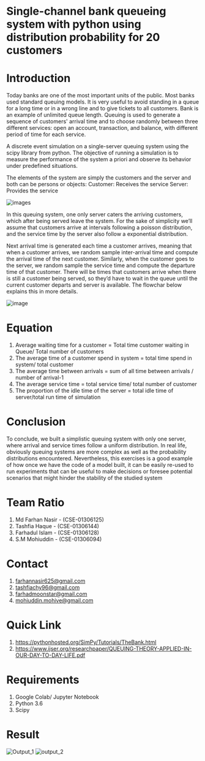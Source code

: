 # Single-channel bank queueing system with python using distribution probability for 20 customers

# Introduction
Today banks are one of the most important units of the public. Most banks used standard
queuing models. It is very useful to avoid standing in a queue for a long time or in a wrong line
and to give tickets to all customers. Bank is an example of unlimited queue length.
Queuing is used to generate a sequence of customers' arrival time and to choose randomly
between three different services: open an account, transaction, and balance, with different period
of time for each service.

 A discrete event simulation on a single-server queuing system using the scipy library from python. The objective of running a simulation is to measure the performance of the system a priori and observe its behavior under predefined situations.
 
The elements of the system are simply the customers and the server and both can be persons or objects:
Customer: Receives the service
Server: Provides the service

![images](https://user-images.githubusercontent.com/41537584/112215261-5f57f300-8c4a-11eb-9488-c25180880d7d.png)

In this queuing system, one only server caters the arriving customers, which after being served leave the system. For the sake of simplicity we’ll assume that customers arrive at intervals following a poisson distribution, and the service time by the server also follow a exponential distribution.

Next arrival time is generated each time a customer arrives, meaning that when a customer arrives, we random sample inter-arrival time and compute the arrival time of the next customer. Similarly, when the customer goes to the server, we random sample the service time and compute the departure time of that customer. There will be times that customers arrive when there is still a customer being served, so they’d have to wait in the queue until the current customer departs and server is available. The flowchar below explains this in more details.

![image](https://user-images.githubusercontent.com/41537584/112214037-ee640b80-8c48-11eb-8550-c7f35a47ca8c.png)

# Equation
1. Average waiting time for a customer = Total time customer waiting in Queue/ Total number of customers						
2. The average time of a customer spend in system = total time spend in system/ total customer	
3. The average time between arrivals = sum of all time between arrivals / number of arrival-1				
4.  The average service time = total service time/ total number of customer									
5. The proportion of the idle time of the server = total idle time of server/total run time of simulation										

# Conclusion
To conclude, we built a simplistic queuing system with only one server, where arrival and service times follow a uniform distribution. In real life, obviously queuing systems are more complex as well as the probability distributions encountered. Nevertheless, this exercises is a good example of how once we have the code of a model built, it can be easily re-used to run experiments that can be useful to make decisions or foresee potential scenarios that might hinder the stability of the studied system

# Team Ratio
1. Md Farhan Nasir - (CSE-01306125)
2. Tashfia Haque - (CSE-01306144)
3. Farhadul Islam - (CSE-01306128)
4. S.M Mohiuddin - (CSE-01306094)

# Contact
1. farhannasir625@gmail.com
2. tashfiachy96@gmail.com
3. farhadmoonstar@gmail.com
4. mohiuddin.mohive@gmail.com


# Quick Link
1. https://pythonhosted.org/SimPy/Tutorials/TheBank.html
2. https://www.ijser.org/researchpaper/QUEUING-THEORY-APPLIED-IN-OUR-DAY-TO-DAY-LIFE.pdf

# Requirements
1. Google Colab/ Jupyter Notebook
2. Python 3.6
3. Scipy

# Result
![Output_1](https://user-images.githubusercontent.com/41537584/112633786-fea40280-8e63-11eb-9ad5-2054f4383d35.png)
![output_2](https://user-images.githubusercontent.com/41537584/112633806-0368b680-8e64-11eb-981a-ffad544a49b6.png)


